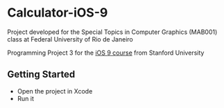 # Calculator-iOS-9
Project developed for the Special Topics in Computer Graphics (MAB001) class at Federal University of Rio de Janeiro

Programming Project 3 for the [iOS 9 course](https://itunes.apple.com/us/course/developing-ios-9-apps-with-swift/id1104579961) from Stanford University

## Getting Started

* Open the project in Xcode   
* Run it
